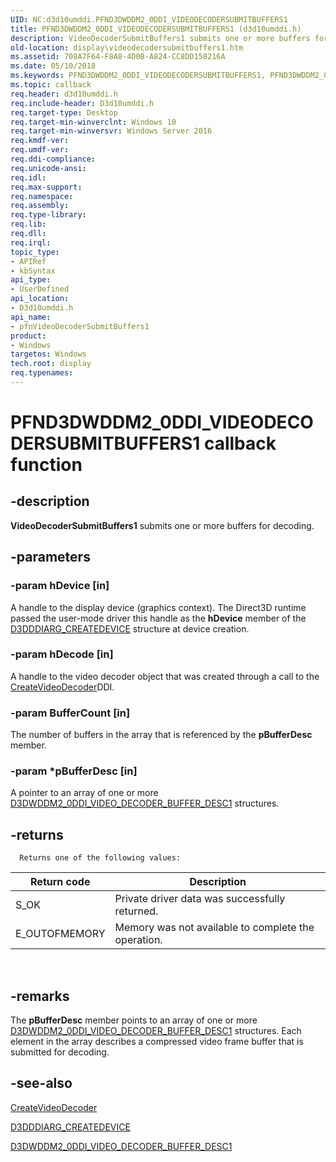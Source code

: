 ```yaml
---
UID: NC:d3d10umddi.PFND3DWDDM2_0DDI_VIDEODECODERSUBMITBUFFERS1
title: PFND3DWDDM2_0DDI_VIDEODECODERSUBMITBUFFERS1 (d3d10umddi.h)
description: VideoDecoderSubmitBuffers1 submits one or more buffers for decoding.
old-location: display\videodecodersubmitbuffers1.htm
ms.assetid: 708A7F64-F8A8-4D0B-A824-CC8DD158216A
ms.date: 05/10/2018
ms.keywords: PFND3DWDDM2_0DDI_VIDEODECODERSUBMITBUFFERS1, PFND3DWDDM2_0DDI_VIDEODECODERSUBMITBUFFERS1 callback, d3d10umddi/pfnVideoDecoderSubmitBuffers1, display.videodecodersubmitbuffers1, pfnVideoDecoderSubmitBuffers1, pfnVideoDecoderSubmitBuffers1 callback function [Display Devices]
ms.topic: callback
req.header: d3d10umddi.h
req.include-header: D3d10umddi.h
req.target-type: Desktop
req.target-min-winverclnt: Windows 10
req.target-min-winversvr: Windows Server 2016
req.kmdf-ver: 
req.umdf-ver: 
req.ddi-compliance: 
req.unicode-ansi: 
req.idl: 
req.max-support: 
req.namespace: 
req.assembly: 
req.type-library: 
req.lib: 
req.dll: 
req.irql: 
topic_type:
- APIRef
- kbSyntax
api_type:
- UserDefined
api_location:
- D3d10umddi.h
api_name:
- pfnVideoDecoderSubmitBuffers1
product:
- Windows
targetos: Windows
tech.root: display
req.typenames: 
---
```


# PFND3DWDDM2_0DDI_VIDEODECODERSUBMITBUFFERS1 callback function


## -description


<b>VideoDecoderSubmitBuffers1</b> submits one or more buffers for decoding.


## -parameters




### -param hDevice [in]

A handle to the display device (graphics context). The Direct3D runtime passed the user-mode driver this handle as the <b>hDevice</b> member of the <a href="https://msdn.microsoft.com/library/windows/hardware/ff542931">D3DDDIARG_CREATEDEVICE</a> structure at device creation.


### -param hDecode [in]

A handle to the video decoder object that was created through a call to the <a href="https://msdn.microsoft.com/41254f99-1806-428c-8bf3-7e736dbeec84">CreateVideoDecoder</a>DDI. 


### -param BufferCount [in]

The number of buffers in the array that is referenced by the <b>pBufferDesc</b> member.


### -param *pBufferDesc [in]

A pointer to an array of one or more <a href="https://msdn.microsoft.com/library/windows/hardware/dn894619">D3DWDDM2_0DDI_VIDEO_DECODER_BUFFER_DESC1</a> structures. 


## -returns




      Returns one of the following values:

|Return code|Description|
|--- |--- |
|S_OK|Private driver data was successfully returned.|
|E_OUTOFMEMORY|Memory was not available to complete the operation.|
 
## -remarks



The <b>pBufferDesc</b> member points to an array of one or more <a href="https://msdn.microsoft.com/library/windows/hardware/dn894619">D3DWDDM2_0DDI_VIDEO_DECODER_BUFFER_DESC1</a> structures. Each element in the array describes a compressed video frame buffer that is submitted for decoding. 




## -see-also




<a href="https://msdn.microsoft.com/41254f99-1806-428c-8bf3-7e736dbeec84">CreateVideoDecoder</a>



<a href="https://msdn.microsoft.com/library/windows/hardware/ff542931">D3DDDIARG_CREATEDEVICE</a>



<a href="https://msdn.microsoft.com/library/windows/hardware/dn894619">D3DWDDM2_0DDI_VIDEO_DECODER_BUFFER_DESC1</a>
 

 

